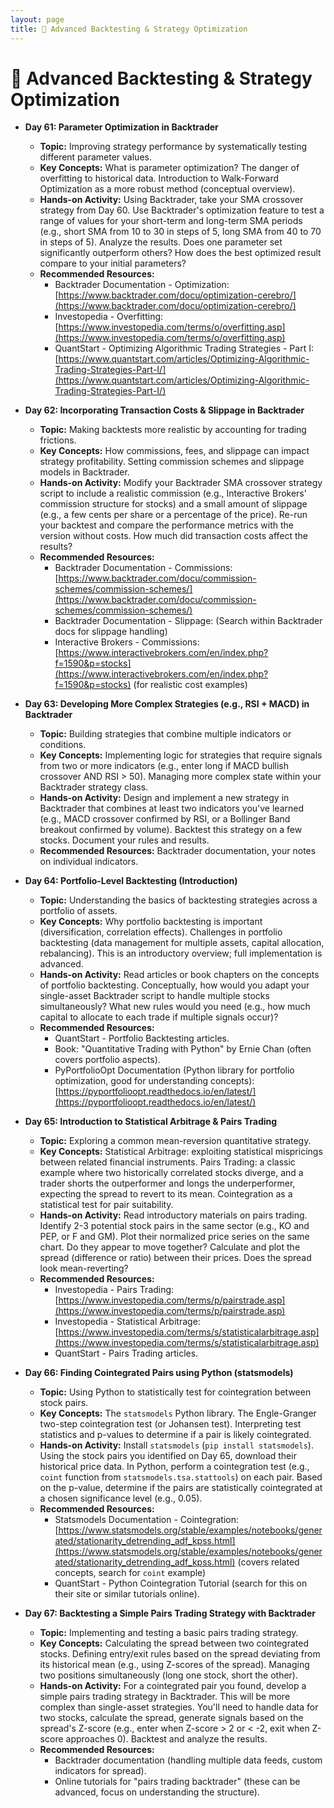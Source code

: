 ```yaml
---
layout: page
title: 🔄 Advanced Backtesting & Strategy Optimization
---
```


# 🔄 Advanced Backtesting & Strategy Optimization

*   **Day 61: Parameter Optimization in Backtrader**
    *   **Topic:** Improving strategy performance by systematically testing different parameter values.
    *   **Key Concepts:** What is parameter optimization? The danger of overfitting to historical data. Introduction to Walk-Forward Optimization as a more robust method (conceptual overview).
    *   **Hands-on Activity:** Using Backtrader, take your SMA crossover strategy from Day 60. Use Backtrader's optimization feature to test a range of values for your short-term and long-term SMA periods (e.g., short SMA from 10 to 30 in steps of 5, long SMA from 40 to 70 in steps of 5). Analyze the results. Does one parameter set significantly outperform others? How does the best optimized result compare to your initial parameters?
    *   **Recommended Resources:**
        *   Backtrader Documentation - Optimization: [https://www.backtrader.com/docu/optimization-cerebro/](https://www.backtrader.com/docu/optimization-cerebro/)
        *   Investopedia - Overfitting: [https://www.investopedia.com/terms/o/overfitting.asp](https://www.investopedia.com/terms/o/overfitting.asp)
        *   QuantStart - Optimizing Algorithmic Trading Strategies - Part I: [https://www.quantstart.com/articles/Optimizing-Algorithmic-Trading-Strategies-Part-I/](https://www.quantstart.com/articles/Optimizing-Algorithmic-Trading-Strategies-Part-I/)

*   **Day 62: Incorporating Transaction Costs & Slippage in Backtrader**
    *   **Topic:** Making backtests more realistic by accounting for trading frictions.
    *   **Key Concepts:** How commissions, fees, and slippage can impact strategy profitability. Setting commission schemes and slippage models in Backtrader.
    *   **Hands-on Activity:** Modify your Backtrader SMA crossover strategy script to include a realistic commission (e.g., Interactive Brokers' commission structure for stocks) and a small amount of slippage (e.g., a few cents per share or a percentage of the price). Re-run your backtest and compare the performance metrics with the version without costs. How much did transaction costs affect the results?
    *   **Recommended Resources:**
        *   Backtrader Documentation - Commissions: [https://www.backtrader.com/docu/commission-schemes/commission-schemes/](https://www.backtrader.com/docu/commission-schemes/commission-schemes/)
        *   Backtrader Documentation - Slippage: (Search within Backtrader docs for slippage handling)
        *   Interactive Brokers - Commissions: [https://www.interactivebrokers.com/en/index.php?f=1590&p=stocks](https://www.interactivebrokers.com/en/index.php?f=1590&p=stocks) (for realistic cost examples)

*   **Day 63: Developing More Complex Strategies (e.g., RSI + MACD) in Backtrader**
    *   **Topic:** Building strategies that combine multiple indicators or conditions.
    *   **Key Concepts:** Implementing logic for strategies that require signals from two or more indicators (e.g., enter long if MACD bullish crossover AND RSI > 50). Managing more complex state within your Backtrader strategy class.
    *   **Hands-on Activity:** Design and implement a new strategy in Backtrader that combines at least two indicators you've learned (e.g., MACD crossover confirmed by RSI, or a Bollinger Band breakout confirmed by volume). Backtest this strategy on a few stocks. Document your rules and results.
    *   **Recommended Resources:** Backtrader documentation, your notes on individual indicators.

*   **Day 64: Portfolio-Level Backtesting (Introduction)**
    *   **Topic:** Understanding the basics of backtesting strategies across a portfolio of assets.
    *   **Key Concepts:** Why portfolio backtesting is important (diversification, correlation effects). Challenges in portfolio backtesting (data management for multiple assets, capital allocation, rebalancing). This is an introductory overview; full implementation is advanced.
    *   **Hands-on Activity:** Read articles or book chapters on the concepts of portfolio backtesting. Conceptually, how would you adapt your single-asset Backtrader script to handle multiple stocks simultaneously? What new rules would you need (e.g., how much capital to allocate to each trade if multiple signals occur)?
    *   **Recommended Resources:**
        *   QuantStart - Portfolio Backtesting articles.
        *   Book: "Quantitative Trading with Python" by Ernie Chan (often covers portfolio aspects).
        *   PyPortfolioOpt Documentation (Python library for portfolio optimization, good for understanding concepts): [https://pyportfolioopt.readthedocs.io/en/latest/](https://pyportfolioopt.readthedocs.io/en/latest/)

*   **Day 65: Introduction to Statistical Arbitrage & Pairs Trading**
    *   **Topic:** Exploring a common mean-reversion quantitative strategy.
    *   **Key Concepts:** Statistical Arbitrage: exploiting statistical mispricings between related financial instruments. Pairs Trading: a classic example where two historically correlated stocks diverge, and a trader shorts the outperformer and longs the underperformer, expecting the spread to revert to its mean. Cointegration as a statistical test for pair suitability.
    *   **Hands-on Activity:** Read introductory materials on pairs trading. Identify 2-3 potential stock pairs in the same sector (e.g., KO and PEP, or F and GM). Plot their normalized price series on the same chart. Do they appear to move together? Calculate and plot the spread (difference or ratio) between their prices. Does the spread look mean-reverting?
    *   **Recommended Resources:**
        *   Investopedia - Pairs Trading: [https://www.investopedia.com/terms/p/pairstrade.asp](https://www.investopedia.com/terms/p/pairstrade.asp)
        *   Investopedia - Statistical Arbitrage: [https://www.investopedia.com/terms/s/statisticalarbitrage.asp](https://www.investopedia.com/terms/s/statisticalarbitrage.asp)
        *   QuantStart - Pairs Trading articles.

*   **Day 66: Finding Cointegrated Pairs using Python (statsmodels)**
    *   **Topic:** Using Python to statistically test for cointegration between stock pairs.
    *   **Key Concepts:** The `statsmodels` Python library. The Engle-Granger two-step cointegration test (or Johansen test). Interpreting test statistics and p-values to determine if a pair is likely cointegrated.
    *   **Hands-on Activity:** Install `statsmodels` (`pip install statsmodels`). Using the stock pairs you identified on Day 65, download their historical price data. In Python, perform a cointegration test (e.g., `coint` function from `statsmodels.tsa.stattools`) on each pair. Based on the p-value, determine if the pairs are statistically cointegrated at a chosen significance level (e.g., 0.05).
    *   **Recommended Resources:**
        *   Statsmodels Documentation - Cointegration: [https://www.statsmodels.org/stable/examples/notebooks/generated/stationarity_detrending_adf_kpss.html](https://www.statsmodels.org/stable/examples/notebooks/generated/stationarity_detrending_adf_kpss.html) (covers related concepts, search for `coint` example)
        *   QuantStart - Python Cointegration Tutorial (search for this on their site or similar tutorials online).

*   **Day 67: Backtesting a Simple Pairs Trading Strategy with Backtrader**
    *   **Topic:** Implementing and testing a basic pairs trading strategy.
    *   **Key Concepts:** Calculating the spread between two cointegrated stocks. Defining entry/exit rules based on the spread deviating from its historical mean (e.g., using Z-scores of the spread). Managing two positions simultaneously (long one stock, short the other).
    *   **Hands-on Activity:** For a cointegrated pair you found, develop a simple pairs trading strategy in Backtrader. This will be more complex than single-asset strategies. You'll need to handle data for two stocks, calculate the spread, generate signals based on the spread's Z-score (e.g., enter when Z-score > 2 or < -2, exit when Z-score approaches 0). Backtest and analyze the results.
    *   **Recommended Resources:**
        *   Backtrader documentation (handling multiple data feeds, custom indicators for spread).
        *   Online tutorials for "pairs trading backtrader" (these can be advanced, focus on understanding the structure).


